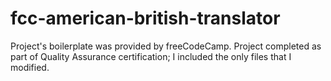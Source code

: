 # fcc-american-british-translator
Project's boilerplate was provided by freeCodeCamp. Project completed as part of Quality Assurance certification; I included the only files that I modified.
